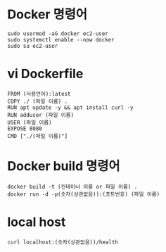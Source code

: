 # Docker 명령어
```
sudo usermod -aG docker ec2-user
sudo systemctl enable --now docker
sudo su ec2-user
```

# vi Dockerfile
```
FROM (사용언어):latest
COPY ./ (파일 이름) .
RUN apt update -y && apt install curl -y
RUN adduser (파일 이름)
USER (파일 이름)
EXPOSE 8080
CMD ["./(파일 이름)"]
```
# Docker build 명령어
```
docker build -t (컨테이너 이름 or 파일 이름) .
docker run -d -p(숫자(상관없음)):(포트번호) (파일 이름)
```
# local host
```
curl localhost:(숫자(상관없음))/health
```
